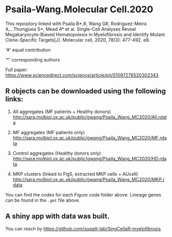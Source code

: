 # Psaila-Wang.Molecular Cell.2020


This repository linked with Psaila B*,#, Wang G#, Rodriguez-Meira A,...Thongjuea S*, Mead A* et al. Single-Cell Analyses Reveal Megakaryocyte-Biased Hematopoiesis in Myelofibrosis and Identify Mutant Clone-Specific Targets[J]. Molecular cell, 2020, 78(3): 477-492. e8.

'#' equal contribution


'*' corresponding authors


Full paper: https://www.sciencedirect.com/science/article/pii/S1097276520302343

## R objects can be downloaded using the following links:

1. All aggregates (MF patients + Healthy donors)
http://sara.molbiol.ox.ac.uk/public/gwang/Psaila_Wang_MC2020/All.rdata

2. MF aggregates (MF patients only)
http://sara.molbiol.ox.ac.uk/public/gwang/Psaila_Wang_MC2020/MF.rdata

3. Control aggregates (Healthy donors only)
http://sara.molbiol.ox.ac.uk/public/gwang/Psaila_Wang_MC2020/HD.rdata

4. MKP clusters (linked to Fig5, extracted MKP cells + AUcell)
http://sara.molbiol.ox.ac.uk/public/gwang/Psaila_Wang_MC2020/MKP.rdata

You can find the codes for each Figure code folder above.
Lineage genes can be found in the `.gmt` file above.


## A shiny app with data was built. 
You can reach by https://github.com/supatt-lab/SingCellaR-myelofibrosis












